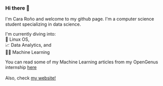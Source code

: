 ### Hi there 👋

I'm Cara Roño and welcome to my github page. 
I'm a computer science student specializing in data science. 

I'm currently diving into: <br>
  &#128039; Linux OS, <br>
  &#128200; Data Analytics, and <br>
  🤖🧠 Machine Learning

You can read some of my Machine Learning articles from my OpenGenus internship [here](https://iq.opengenus.org/author/cara-rono/)
<br><br>Also, check [my website!](http://clr.kalayaan.xyz/) 



